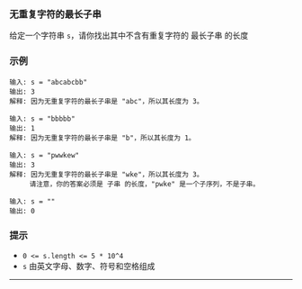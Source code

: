 ### 无重复字符的最长子串

给定一个字符串 `s`，请你找出其中不含有重复字符的 最长子串 的长度

### 示例

```
输入: s = "abcabcbb"
输出: 3 
解释: 因为无重复字符的最长子串是 "abc"，所以其长度为 3。

输入: s = "bbbbb"
输出: 1
解释: 因为无重复字符的最长子串是 "b"，所以其长度为 1。

输入: s = "pwwkew"
输出: 3
解释: 因为无重复字符的最长子串是 "wke"，所以其长度为 3。
     请注意，你的答案必须是 子串 的长度，"pwke" 是一个子序列，不是子串。

输入: s = ""
输出: 0
```

### 提示

- `0 <= s.length <= 5 * 10^4`
- `s` 由英文字母、数字、符号和空格组成


---------------------------------